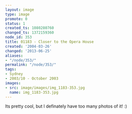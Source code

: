 ```yaml
---
layout: image
type: image
promote: 0
status: 1
created_ts: 1080280760
changed_ts: 1372159360
node_id: 353
title: 01183 - Closer to the Opera House
created: '2004-03-26'
changed: '2013-06-25'
aliases:
- "/node/353/"
permalink: "/node/353/"
tags:
- Sydney
- 2003/10 - October 2003
images:
- src: image/images/img_1183-353.jpg
  name: img_1183-353.jpg
---
```

Its pretty cool, but I definately have too many photos of it! :)

